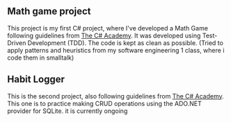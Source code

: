 ## Math game project
This project is my first C# project, where I've developed a Math Game following guidelines from [The C# Academy](https://thecsharpacademy.com/project/53/math-game).
It was developed using Test-Driven Development (TDD). The code is kept as clean as possible. (Tried to apply patterns and heuristics from my software engineering 1 class, where i code them in smalltalk)

## Habit Logger
This is the second project, also following guidelines from [The C# Academy](https://thecsharpacademy.com/project/53/math-game). 
This one is to practice making CRUD operations using the ADO.NET provider for SQLite. it is currently ongoing

